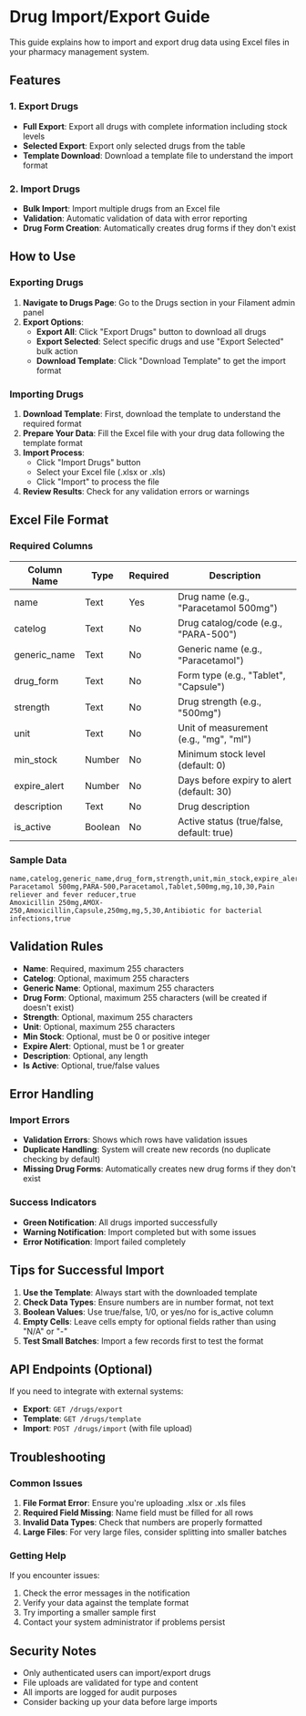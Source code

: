 # Drug Import/Export Guide

This guide explains how to import and export drug data using Excel files in your pharmacy management system.

## Features

### 1. Export Drugs
- **Full Export**: Export all drugs with complete information including stock levels
- **Selected Export**: Export only selected drugs from the table
- **Template Download**: Download a template file to understand the import format

### 2. Import Drugs
- **Bulk Import**: Import multiple drugs from an Excel file
- **Validation**: Automatic validation of data with error reporting
- **Drug Form Creation**: Automatically creates drug forms if they don't exist

## How to Use

### Exporting Drugs

1. **Navigate to Drugs Page**: Go to the Drugs section in your Filament admin panel
2. **Export Options**:
   - **Export All**: Click "Export Drugs" button to download all drugs
   - **Export Selected**: Select specific drugs and use "Export Selected" bulk action
   - **Download Template**: Click "Download Template" to get the import format

### Importing Drugs

1. **Download Template**: First, download the template to understand the required format
2. **Prepare Your Data**: Fill the Excel file with your drug data following the template format
3. **Import Process**:
   - Click "Import Drugs" button
   - Select your Excel file (.xlsx or .xls)
   - Click "Import" to process the file
4. **Review Results**: Check for any validation errors or warnings

## Excel File Format

### Required Columns

| Column Name | Type | Required | Description |
|-------------|------|----------|-------------|
| name | Text | Yes | Drug name (e.g., "Paracetamol 500mg") |
| catelog | Text | No | Drug catalog/code (e.g., "PARA-500") |
| generic_name | Text | No | Generic name (e.g., "Paracetamol") |
| drug_form | Text | No | Form type (e.g., "Tablet", "Capsule") |
| strength | Text | No | Drug strength (e.g., "500mg") |
| unit | Text | No | Unit of measurement (e.g., "mg", "ml") |
| min_stock | Number | No | Minimum stock level (default: 0) |
| expire_alert | Number | No | Days before expiry to alert (default: 30) |
| description | Text | No | Drug description |
| is_active | Boolean | No | Active status (true/false, default: true) |

### Sample Data

```
name,catelog,generic_name,drug_form,strength,unit,min_stock,expire_alert,description,is_active
Paracetamol 500mg,PARA-500,Paracetamol,Tablet,500mg,mg,10,30,Pain reliever and fever reducer,true
Amoxicillin 250mg,AMOX-250,Amoxicillin,Capsule,250mg,mg,5,30,Antibiotic for bacterial infections,true
```

## Validation Rules

- **Name**: Required, maximum 255 characters
- **Catelog**: Optional, maximum 255 characters
- **Generic Name**: Optional, maximum 255 characters
- **Drug Form**: Optional, maximum 255 characters (will be created if doesn't exist)
- **Strength**: Optional, maximum 255 characters
- **Unit**: Optional, maximum 255 characters
- **Min Stock**: Optional, must be 0 or positive integer
- **Expire Alert**: Optional, must be 1 or greater
- **Description**: Optional, any length
- **Is Active**: Optional, true/false values

## Error Handling

### Import Errors
- **Validation Errors**: Shows which rows have validation issues
- **Duplicate Handling**: System will create new records (no duplicate checking by default)
- **Missing Drug Forms**: Automatically creates new drug forms if they don't exist

### Success Indicators
- **Green Notification**: All drugs imported successfully
- **Warning Notification**: Import completed but with some issues
- **Error Notification**: Import failed completely

## Tips for Successful Import

1. **Use the Template**: Always start with the downloaded template
2. **Check Data Types**: Ensure numbers are in number format, not text
3. **Boolean Values**: Use true/false, 1/0, or yes/no for is_active column
4. **Empty Cells**: Leave cells empty for optional fields rather than using "N/A" or "-"
5. **Test Small Batches**: Import a few records first to test the format

## API Endpoints (Optional)

If you need to integrate with external systems:

- **Export**: `GET /drugs/export`
- **Template**: `GET /drugs/template`  
- **Import**: `POST /drugs/import` (with file upload)

## Troubleshooting

### Common Issues

1. **File Format Error**: Ensure you're uploading .xlsx or .xls files
2. **Required Field Missing**: Name field must be filled for all rows
3. **Invalid Data Types**: Check that numbers are properly formatted
4. **Large Files**: For very large files, consider splitting into smaller batches

### Getting Help

If you encounter issues:
1. Check the error messages in the notification
2. Verify your data against the template format
3. Try importing a smaller sample first
4. Contact your system administrator if problems persist

## Security Notes

- Only authenticated users can import/export drugs
- File uploads are validated for type and content
- All imports are logged for audit purposes
- Consider backing up your data before large imports